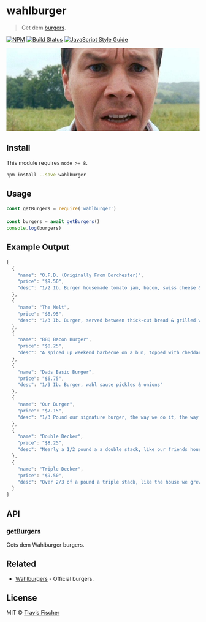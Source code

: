 # wahlburger

> Get dem [burgers](https://www.wahlburgersrestaurant.com/).

[![NPM](https://img.shields.io/npm/v/wahlburger.svg)](https://www.npmjs.com/package/wahlburger) [![Build Status](https://travis-ci.com/transitive-bullshit/wahlburger.svg?branch=master)](https://travis-ci.com/transitive-bullshit/wahlburger) [![JavaScript Style Guide](https://img.shields.io/badge/code_style-standard-brightgreen.svg)](https://standardjs.com)

![](./wahlburger.jpg)

## Install

This module requires `node >= 8`.

```bash
npm install --save wahlburger
```

## Usage

```js
const getBurgers = require('wahlburger')

const burgers = await getBurgers()
console.log(burgers)
```

## Example Output

```js
[
  {
    "name": "O.F.D. (Originally From Dorchester)",
    "price": "$9.50",
    "desc": "1/2 Ib. Burger housemade tomato jam, bacon, swiss cheese & sauteed mushrooms"
  },
  {
    "name": "The Melt",
    "price": "$8.95",
    "desc": "1/3 Ib. Burger, served between thick-cut bread & grilled with government cheese, pickles, caramelized onions, bacon & mustard sauce"
  },
  {
    "name": "BBQ Bacon Burger",
    "price": "$8.25",
    "desc": "A spiced up weekend barbecue on a bun, topped with cheddar cheese bacon, avocado, fresh jalapenos & BBQ sauce, turkey or beef"
  },
  {
    "name": "Dads Basic Burger",
    "price": "$6.75",
    "desc": "1/3 Ib. Burger, wahl sauce pickles & onions"
  },
  {
    "name": "Our Burger",
    "price": "$7.15",
    "desc": "1/3 Pound our signature burger, the way we do it, the way we love it"
  },
  {
    "name": "Double Decker",
    "price": "$8.25",
    "desc": "Nearly a 1/2 pound a a double stack, like our friends house down the street"
  },
  {
    "name": "Triple Decker",
    "price": "$9.50",
    "desc": "Over 2/3 of a pound a triple stack, like the house we grew up in"
  }
]
```

## API

<!-- Generated by documentation.js. Update this documentation by updating the source code. -->

### [getBurgers](https://github.com/transitive-bullshit/wahlburger/blob/98733a6fec51296f47cd6db281e79148132da296/index.js#L15-L40)

Gets dem Wahlburger burgers.

## Related

-   [Wahlburgers](https://www.wahlburgersrestaurant.com/) - Official burgers.

## License

MIT © [Travis Fischer](https://github.com/transitive-bullshit)

